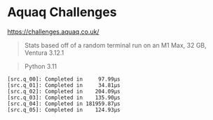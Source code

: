 # Aquaq Challenges

https://challenges.aquaq.co.uk/

> Stats based off of a random terminal run on an M1 Max, 32 GB, Ventura 3.12.1

> Python 3.11

```
[src.q_00]: Completed in     97.99µs
[src.q_01]: Completed in     34.81µs
[src.q_02]: Completed in    204.09µs
[src.q_03]: Completed in    135.90µs
[src.q_04]: Completed in 181959.87µs
[src.q_05]: Completed in    124.93µs
```
